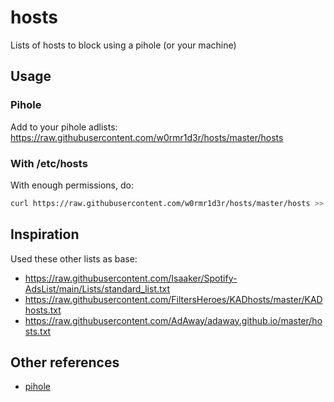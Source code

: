 # hosts
Lists of hosts to block using a pihole (or your machine)

## Usage

### Pihole
Add to your pihole adlists:
https://raw.githubusercontent.com/w0rmr1d3r/hosts/master/hosts

### With /etc/hosts

With enough permissions, do:
```bash
curl https://raw.githubusercontent.com/w0rmr1d3r/hosts/master/hosts >> /etc/hosts
```

## Inspiration

Used these other lists as base:
- https://raw.githubusercontent.com/Isaaker/Spotify-AdsList/main/Lists/standard_list.txt
- https://raw.githubusercontent.com/FiltersHeroes/KADhosts/master/KADhosts.txt
- https://raw.githubusercontent.com/AdAway/adaway.github.io/master/hosts.txt

## Other references

- [pihole](https://pi-hole.net/)
